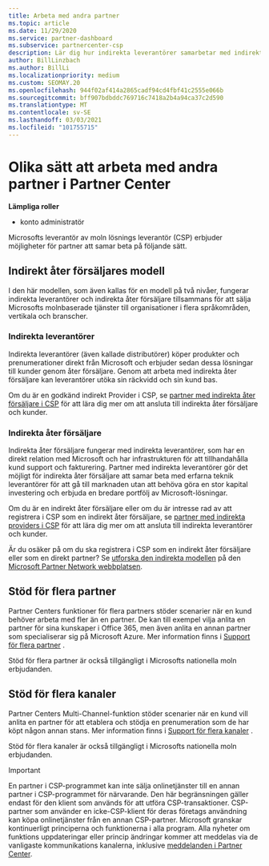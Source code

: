 ```yaml
---
title: Arbeta med andra partner
ms.topic: article
ms.date: 11/29/2020
ms.service: partner-dashboard
ms.subservice: partnercenter-csp
description: Lär dig hur indirekta leverantörer samarbetar med indirekta åter försäljare i Cloud Solution Provider (CSP)-programmet och avgör vilken roll som passar dig.
author: BillLinzbach
ms.author: BillLi
ms.localizationpriority: medium
ms.custom: SEOMAY.20
ms.openlocfilehash: 944f02af414a2865cadf94cd4fbf41c2555e066b
ms.sourcegitcommit: bff907bdbddc769716c7418a2b4a94ca37c2d590
ms.translationtype: MT
ms.contentlocale: sv-SE
ms.lasthandoff: 03/03/2021
ms.locfileid: "101755715"
---
```

# <a name="different-ways-you-can-work-with-other-partners-in-partner-center"></a>Olika sätt att arbeta med andra partner i Partner Center

**Lämpliga roller**

- konto administratör

Microsofts leverantör av moln lösnings leverantör (CSP) erbjuder möjligheter för partner att samar beta på följande sätt.

## <a name="indirect-provider-indirect-reseller-model"></a>Indirekt åter försäljares modell

I den här modellen, som även kallas för en modell på två nivåer, fungerar indirekta leverantörer och indirekta åter försäljare tillsammans för att sälja Microsofts molnbaserade tjänster till organisationer i flera språkområden, vertikala och branscher.

### <a name="indirect-providers"></a>Indirekta leverantörer

Indirekta leverantörer (även kallade distributörer) köper produkter och prenumerationer direkt från Microsoft och erbjuder sedan dessa lösningar till kunder genom åter försäljare. Genom att arbeta med indirekta åter försäljare kan leverantörer utöka sin räckvidd och sin kund bas.

Om du är en godkänd indirekt Provider i CSP, se [partner med indirekta åter försäljare i CSP](indirect-provider-tasks-in-partner-center.md) för att lära dig mer om att ansluta till indirekta åter försäljare och kunder.

### <a name="indirect-resellers"></a>Indirekta åter försäljare

Indirekta åter försäljare fungerar med indirekta leverantörer, som har en direkt relation med Microsoft och har infrastrukturen för att tillhandahålla kund support och fakturering. Partner med indirekta leverantörer gör det möjligt för indirekta åter försäljare att samar beta med erfarna teknik leverantörer för att gå till marknaden utan att behöva göra en stor kapital investering och erbjuda en bredare portfölj av Microsoft-lösningar.

Om du är en indirekt åter försäljare eller om du är intresse rad av att registrera i CSP som en indirekt åter försäljare, se [partner med indirekta providers i CSP](indirect-reseller-tasks-in-partner-center.md) för att lära dig mer om att ansluta till indirekta leverantörer och kunder.

Är du osäker på om du ska registrera i CSP som en indirekt åter försäljare eller som en direkt partner? Se [utforska den indirekta modellen](https://partner.microsoft.com/cloud-solution-provider/indirect) på den [Microsoft Partner Network webbplatsen](https://partner.microsoft.com).

## <a name="multi-partner-support"></a>Stöd för flera partner

Partner Centers funktioner för flera partners stöder scenarier när en kund behöver arbeta med fler än en partner. De kan till exempel vilja anlita en partner för sina kunskaper i Office 365, men även anlita en annan partner som specialiserar sig på Microsoft Azure. Mer information finns i [Support för flera partner](multipartner.md) .

Stöd för flera partner är också tillgängligt i Microsofts nationella moln erbjudanden.

## <a name="multi-channel-support"></a>Stöd för flera kanaler

Partner Centers Multi-Channel-funktion stöder scenarier när en kund vill anlita en partner för att etablera och stödja en prenumeration som de har köpt någon annan stans. Mer information finns i [Support för flera kanaler](multichannel.md) .

Stöd för flera kanaler är också tillgängligt i Microsofts nationella moln erbjudanden.

> [!IMPORTANT]  
> En partner i CSP-programmet kan inte sälja onlinetjänster till en annan partner i CSP-programmet för närvarande. Den här begränsningen gäller endast för den klient som används för att utföra CSP-transaktioner. CSP-partner som använder en icke-CSP-klient för deras företags användning kan köpa onlinetjänster från en annan CSP-partner. Microsoft granskar kontinuerligt principerna och funktionerna i alla program. Alla nyheter om funktions uppdateringar eller princip ändringar kommer att meddelas via de vanligaste kommunikations kanalerna, inklusive [meddelanden i Partner Center](announcements/index.md).
